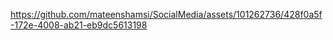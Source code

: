 


https://github.com/mateenshamsi/SocialMedia/assets/101262736/428f0a5f-172e-4008-ab21-eb9dc5613198

